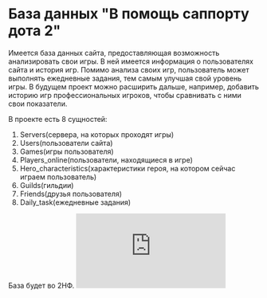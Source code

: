 # База данных "В помощь саппорту дота 2"
Имеется база данных сайта, предоставляющая возможность анализировать свои игры. В ней имеется информация о пользователях сайта и история игр. Помимо анализа своих игр, пользователь может выполнять ежедневные задания, тем самым улучшая свой уровень игры. В будущем проект можно расширить дальше, например, добавить историю игр профессиональных игроков, чтобы сравнивать с ними свои показатели.

В проекте есть 8 сущностей: 
1.	Servers(сервера, на которых проходят игры)
2.	Users(пользователи сайта)
3.	Games(игры пользователя)
4.	Players_online(пользователи, находящиеся в игре)
5.	Hero_characteristics(характеристики героя, на котором сейчас играем пользователь)
6.	Guilds(гильдии)
7.	Friends(друзья пользователя)
8.	Daily_task(ежедневные задания)

База будет во 2НФ.
![alt text](https://github.com/matwiog/bd_project/files/11105341/NEW3.pdf)
